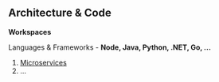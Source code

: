 ## Architecture & Code

**Workspaces**

Languages & Frameworks - **Node, Java, Python, .NET, Go, ...** 
1. [Microservices](../Patterns/microservices-demo.md)
2. ...







